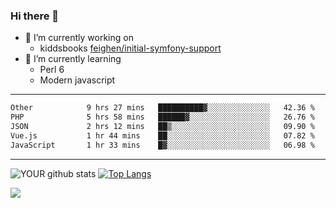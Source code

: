 ### Hi there 👋

- 🔭 I’m currently working on
  - kiddsbooks [feighen/initial-symfony-support](https://github.com/noondaysun/kiddsbooks.com/tree/feighen/initial-symfony-support)
- 🌱 I’m currently learning
  - Perl 6
  - Modern javascript

---
<!--START_SECTION:waka-->

```txt
Other            9 hrs 27 mins   ██████████▓░░░░░░░░░░░░░░   42.36 %
PHP              5 hrs 58 mins   ██████▓░░░░░░░░░░░░░░░░░░   26.76 %
JSON             2 hrs 12 mins   ██▒░░░░░░░░░░░░░░░░░░░░░░   09.90 %
Vue.js           1 hr 44 mins    ██░░░░░░░░░░░░░░░░░░░░░░░   07.82 %
JavaScript       1 hr 33 mins    █▓░░░░░░░░░░░░░░░░░░░░░░░   06.98 %
```

<!--END_SECTION:waka-->
---
![YOUR github stats](https://github-readme-stats.vercel.app/api?username=noondaysun&show_icons=true&theme=onedark) [![Top Langs](https://github-readme-stats.vercel.app/api/top-langs/?username=noondaysun&layout=compact&theme=onedark)](https://github.com/anuraghazra/github-readme-stats)

[<img src="https://img.shields.io/badge/linkedin-%230077B5.svg?&style=for-the-badge&logo=linkedin&logoColor=white" />](https://www.linkedin.com/in/feighen-oosterbroek-9630a514a/)

<!--
**noondaysun/noondaysun** is a ✨ _special_ ✨ repository because its `README.md` (this file) appears on your GitHub profile.

Here are some ideas to get you started:

- 🔭 I’m currently working on ...
- 🌱 I’m currently learning ...
- 👯 I’m looking to collaborate on ...
- 🤔 I’m looking for help with ...
- 💬 Ask me about ...
- 📫 How to reach me: ...
- 😄 Pronouns: ...
- ⚡ Fun fact: ...
-->
